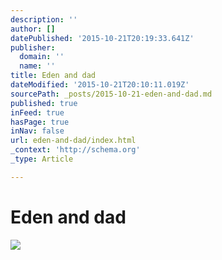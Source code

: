 ```yaml
---
description: ''
author: []
datePublished: '2015-10-21T20:19:33.641Z'
publisher:
  domain: ''
  name: ''
title: Eden and dad
dateModified: '2015-10-21T20:10:11.019Z'
sourcePath: _posts/2015-10-21-eden-and-dad.md
published: true
inFeed: true
hasPage: true
inNav: false
url: eden-and-dad/index.html
_context: 'http://schema.org'
_type: Article

---
```

# Eden and dad
![](https://the-grid-user-content.s3-us-west-2.amazonaws.com/2778ed61-7e94-47e4-aa04-60d857124e60.png)